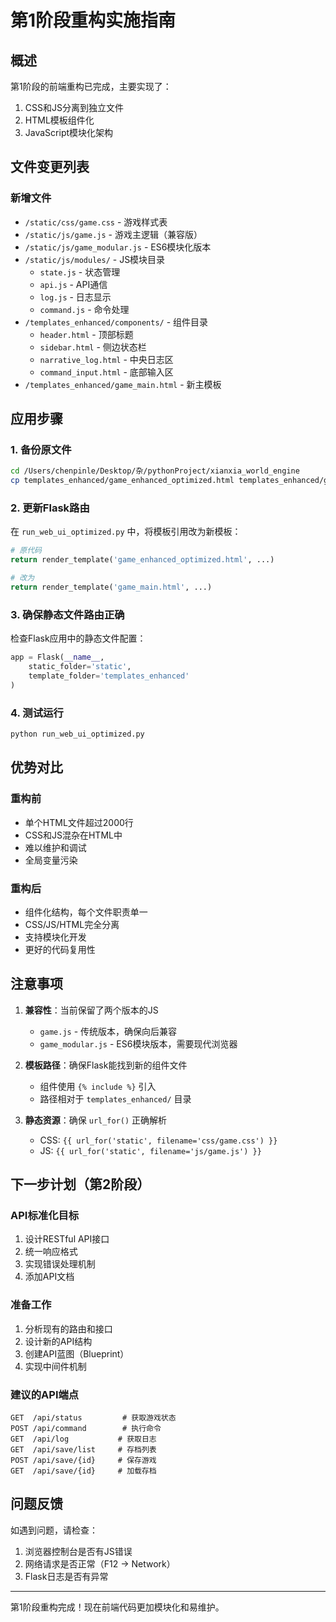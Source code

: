 # 第1阶段重构实施指南

## 概述
第1阶段的前端重构已完成，主要实现了：
1. CSS和JS分离到独立文件
2. HTML模板组件化
3. JavaScript模块化架构

## 文件变更列表

### 新增文件
- `/static/css/game.css` - 游戏样式表
- `/static/js/game.js` - 游戏主逻辑（兼容版）
- `/static/js/game_modular.js` - ES6模块化版本
- `/static/js/modules/` - JS模块目录
  - `state.js` - 状态管理
  - `api.js` - API通信
  - `log.js` - 日志显示
  - `command.js` - 命令处理
- `/templates_enhanced/components/` - 组件目录
  - `header.html` - 顶部标题
  - `sidebar.html` - 侧边状态栏
  - `narrative_log.html` - 中央日志区
  - `command_input.html` - 底部输入区
- `/templates_enhanced/game_main.html` - 新主模板

## 应用步骤

### 1. 备份原文件
```bash
cd /Users/chenpinle/Desktop/杂/pythonProject/xianxia_world_engine
cp templates_enhanced/game_enhanced_optimized.html templates_enhanced/game_enhanced_optimized.html.bak
```

### 2. 更新Flask路由
在 `run_web_ui_optimized.py` 中，将模板引用改为新模板：
```python
# 原代码
return render_template('game_enhanced_optimized.html', ...)

# 改为
return render_template('game_main.html', ...)
```

### 3. 确保静态文件路由正确
检查Flask应用中的静态文件配置：
```python
app = Flask(__name__, 
    static_folder='static',
    template_folder='templates_enhanced'
)
```

### 4. 测试运行
```bash
python run_web_ui_optimized.py
```

## 优势对比

### 重构前
- 单个HTML文件超过2000行
- CSS和JS混杂在HTML中
- 难以维护和调试
- 全局变量污染

### 重构后
- 组件化结构，每个文件职责单一
- CSS/JS/HTML完全分离
- 支持模块化开发
- 更好的代码复用性

## 注意事项

1. **兼容性**：当前保留了两个版本的JS
   - `game.js` - 传统版本，确保向后兼容
   - `game_modular.js` - ES6模块版本，需要现代浏览器

2. **模板路径**：确保Flask能找到新的组件文件
   - 组件使用 `{% include %}` 引入
   - 路径相对于 `templates_enhanced/` 目录

3. **静态资源**：确保 `url_for()` 正确解析
   - CSS: `{{ url_for('static', filename='css/game.css') }}`
   - JS: `{{ url_for('static', filename='js/game.js') }}`

## 下一步计划（第2阶段）

### API标准化目标
1. 设计RESTful API接口
2. 统一响应格式
3. 实现错误处理机制
4. 添加API文档

### 准备工作
1. 分析现有的路由和接口
2. 设计新的API结构
3. 创建API蓝图（Blueprint）
4. 实现中间件机制

### 建议的API端点
```
GET  /api/status         # 获取游戏状态
POST /api/command        # 执行命令
GET  /api/log           # 获取日志
GET  /api/save/list     # 存档列表
POST /api/save/{id}     # 保存游戏
GET  /api/save/{id}     # 加载存档
```

## 问题反馈
如遇到问题，请检查：
1. 浏览器控制台是否有JS错误
2. 网络请求是否正常（F12 -> Network）
3. Flask日志是否有异常

---
第1阶段重构完成！现在前端代码更加模块化和易维护。
